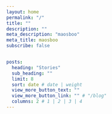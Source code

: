 ```yaml
---
layout: home
permalink: "/"
title: ""
description: ""
meta_description: "maosboo"
meta_title: maosboo
subscribe: false


posts:
  heading: "Stories"
  sub_heading: ""
  limit: 8
  sort: date # date | weight
  view_more_button_text: ""
  view_more_button_link: "" # "/blog"
  columns: 2 # 1 | 2 | 3 | 4
---
```

